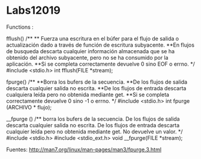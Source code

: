 # Labs12019
Functions :

fflush()
/**
** Fuerza una escritura en el búfer para el flujo de salida o actualización dado a través de función de escritura subyacente.
**En flujos de busqueda descarta cualquier información almacenada que se ha obtenido del archivo subyacente, pero no se ha consumido por la aplicación.
**Si se completa correctamente devuelve 0 sino EOF o errno.
*/
#include <stdio.h>
int fflush(FILE *stream);

fpurge() 
/**
**Borra los bufers de la secuencia.
**De los flujos de salida descarta cualquier salida no escrita.
**De los flujos de entrada descarta cualquiera leída pero no obtenida mediante get.
**Si se completa correctamente devuelve 0 sino -1 o errno.
*/
#include <stdio.h>
int fpurge (ARCHIVO * flujo);

__fpurge ()
/**
borra los bufers de la secuencia.
De los flujos de salida descarta cualquier salida no escrita.
De los flujos de entrada descarta cualquier leída pero no obtenida mediante get.
No devuelve un valor.
*/
#include <stdio.h>
#include <stdio_ext.h>
void  __fpurge(FILE *stream);



Fuentes:
http://man7.org/linux/man-pages/man3/fpurge.3.html






























































































